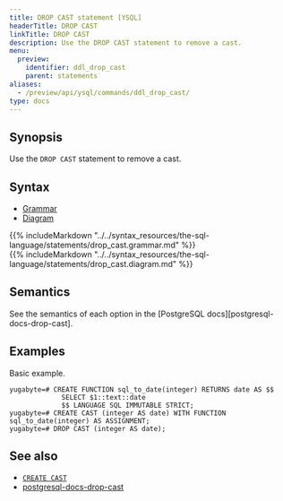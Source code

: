 ```yaml
---
title: DROP CAST statement [YSQL]
headerTitle: DROP CAST
linkTitle: DROP CAST
description: Use the DROP CAST statement to remove a cast.
menu:
  preview:
    identifier: ddl_drop_cast
    parent: statements
aliases:
  - /preview/api/ysql/commands/ddl_drop_cast/
type: docs
---
```


## Synopsis

Use the `DROP CAST` statement to remove a cast.

## Syntax

<ul class="nav nav-tabs nav-tabs-yb">
  <li >
    <a href="#grammar" class="nav-link active" id="grammar-tab" data-toggle="tab" role="tab" aria-controls="grammar" aria-selected="true">
      <i class="fas fa-file-alt" aria-hidden="true"></i>
      Grammar
    </a>
  </li>
  <li>
    <a href="#diagram" class="nav-link" id="diagram-tab" data-toggle="tab" role="tab" aria-controls="diagram" aria-selected="false">
      <i class="fas fa-project-diagram" aria-hidden="true"></i>
      Diagram
    </a>
  </li>
</ul>

<div class="tab-content">
  <div id="grammar" class="tab-pane fade show active" role="tabpanel" aria-labelledby="grammar-tab">
  {{% includeMarkdown "../../syntax_resources/the-sql-language/statements/drop_cast.grammar.md" %}}
  </div>
  <div id="diagram" class="tab-pane fade" role="tabpanel" aria-labelledby="diagram-tab">
  {{% includeMarkdown "../../syntax_resources/the-sql-language/statements/drop_cast.diagram.md" %}}
  </div>
</div>

## Semantics

See the semantics of each option in the [PostgreSQL docs][postgresql-docs-drop-cast].

## Examples

Basic example.

```plpgsql
yugabyte=# CREATE FUNCTION sql_to_date(integer) RETURNS date AS $$
             SELECT $1::text::date
             $$ LANGUAGE SQL IMMUTABLE STRICT;
yugabyte=# CREATE CAST (integer AS date) WITH FUNCTION sql_to_date(integer) AS ASSIGNMENT;
yugabyte=# DROP CAST (integer AS date);
```

## See also

- [`CREATE CAST`](../ddl_create_cast)
- [postgresql-docs-drop-cast](https://www.postgresql.org/docs/current/sql-dropcast.html)
